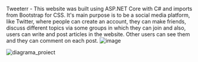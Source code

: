 Tweeterr - This website was built using ASP.NET Core with C# and imports from Bootstrap for CSS. It's main purpose is to be a social media platform, like Twitter, where people can create an account, they can make friends, discuss different topics via some groups in which they can join and also, users can write and post articles in the website. Other users can see them and they can comment on each post.
![image](https://user-images.githubusercontent.com/94163344/212156388-6cd0df62-652a-4cee-91bd-820ddecf9741.png)

![diagrama_proiect](https://user-images.githubusercontent.com/94163344/212172216-675aacc2-9d6f-490e-8289-0b7fda6e53f1.jpg)
